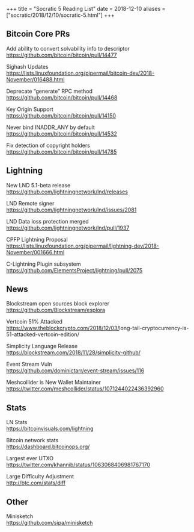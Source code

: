 +++
title =  "Socratic 5 Reading List"
date = 2018-12-10
aliases = ["socratic/2018/12/10/socratic-5.html"]
+++

## Bitcoin Core PRs

Add ability to convert solvability info to descriptor   
<https://github.com/bitcoin/bitcoin/pull/14477>

Sighash Updates  
<https://lists.linuxfoundation.org/pipermail/bitcoin-dev/2018-November/016488.html>

Deprecate “generate” RPC method  
<https://github.com/bitcoin/bitcoin/pull/14468>

Key Origin Support  
<https://github.com/bitcoin/bitcoin/pull/14150>

Never bind INADDR_ANY by default  
<https://github.com/bitcoin/bitcoin/pull/14532>

Fix detection of copyright holders  
<https://github.com/bitcoin/bitcoin/pull/14785>



## Lightning

New LND 5.1-beta release  
<https://github.com/lightningnetwork/lnd/releases>

LND Remote signer  
<https://github.com/lightningnetwork/lnd/issues/2081>

LND Data loss protection merged  
<https://github.com/lightningnetwork/lnd/pull/1937>

CPFP Lightning Proposal  
<https://lists.linuxfoundation.org/pipermail/lightning-dev/2018-November/001666.html>

C-Lightning Plugin subsystem
<https://github.com/ElementsProject/lightning/pull/2075>


## News

Blockstream open sources block explorer  
<https://github.com/Blockstream/esplora>

Vertcoin 51% Attacked  
<https://www.theblockcrypto.com/2018/12/03/>long-tail-cryptocurrency-is-51-attacked-vertcoin-edition/

Simplicity Language Release  
<https://blockstream.com/2018/11/28/simplicity-github/>

Event Stream Vuln  
<https://github.com/dominictarr/event-stream/issues/116>

Meshcollider is New Wallet Maintainer  
<https://twitter.com/meshcollider/status/1071244022436392960>



## Stats

LN Stats  
<https://bitcoinvisuals.com/lightning>

Bitcoin network stats  
<https://dashboard.bitcoinops.org/>

Largest ever UTXO  
<https://twitter.com/khannib/status/1063068406981767170>

Large Difficulty Adjustment  
<http://btc.com/stats/diff>


## Other
Minisketch  
<https://github.com/sipa/minisketch>

